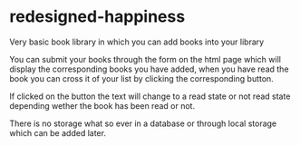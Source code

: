 # redesigned-happiness

Very basic book library in which you can add books into your library

You can submit your books through the form on the html page which will display the corresponding books you have added, when you have read the book you can cross it of your list by clicking the corresponding button.

If clicked on the button the text will change to a read state or not read state depending wether the book has been read or not.

There is no storage what so ever in a database or through local storage which can be added later.
